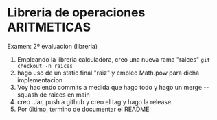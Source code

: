 # Libreria de operaciones ARITMETICAS

Examen: 2º evaluacion (libreria) 

1. Empleando la libreria calculadora, creo una nueva rama "raices" `git checkout -n raices`
2. hago uso de un static final "raiz" y empleo Math.pow para dicha implementacion
3. Voy haciendo commits a medida que hago todo y hago un merge --squash de raices en main
4. creo .Jar, push a github y creo el tag y hago la release.
5. Por último, termino de documentar el README
